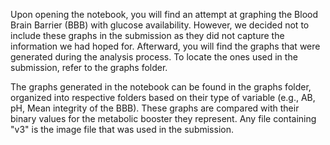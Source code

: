 
Upon opening the notebook, you will find an attempt at graphing the Blood Brain Barrier (BBB) with glucose availability. 
However, we decided not to include these graphs in the submission as they did not capture the information we had hoped for.
Afterward, you will find the graphs that were generated during the analysis process. To locate the ones used in the submission, refer to the graphs folder.

The graphs generated in the notebook can be found in the graphs folder, organized into respective folders based on their type of variable (e.g., AB, pH, Mean integrity of the BBB). 
These graphs are compared with their binary values for the metabolic booster they represent. Any file containing "v3" is the image file that was used in the submission.

